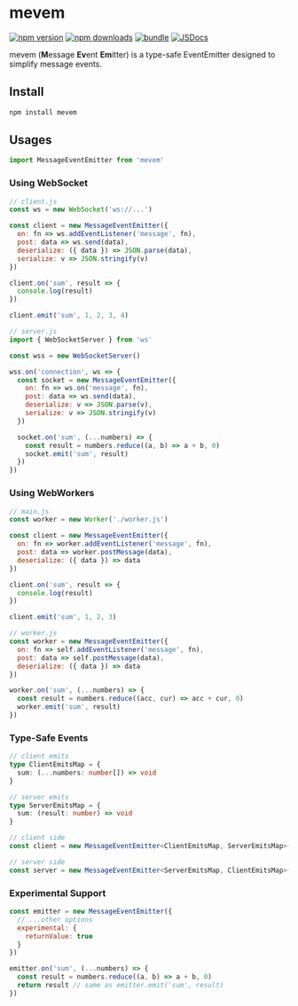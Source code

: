 # mevem

[![npm version][npm-version-src]][npm-version-href]
[![npm downloads][npm-downloads-src]][npm-downloads-href]
[![bundle][bundle-src]][bundle-href]
[![JSDocs][jsdocs-src]][jsdocs-href]

mevem (<b>M</b>essage <b>Ev</b>ent <b>Em</b>itter) is a type-safe EventEmitter designed to simplify message events.

## Install

```bash
npm install mevem
```

## Usages

```js
import MessageEventEmitter from 'mevem'
```

### Using WebSocket

```js
// client.js
const ws = new WebSocket('ws://...')

const client = new MessageEventEmitter({
  on: fn => ws.addEventListener('message', fn),
  post: data => ws.send(data),
  deserialize: ({ data }) => JSON.parse(data),
  serialize: v => JSON.stringify(v)
})

client.on('sum', result => {
  console.log(result)
})

client.emit('sum', 1, 2, 3, 4)
```

```js
// server.js
import { WebSocketServer } from 'ws'

const wss = new WebSocketServer()

wss.on('connection', ws => {
  const socket = new MessageEventEmitter({
    on: fn => ws.on('message', fn),
    post: data => ws.send(data),
    deserialize: v => JSON.parse(v),
    serialize: v => JSON.stringify(v)
  })

  socket.on('sum', (...numbers) => {
    const result = numbers.reduce((a, b) => a + b, 0)
    socket.emit('sum', result)
  })
})
```

### Using WebWorkers

```js
// main.js
const worker = new Worker('./worker.js')

const client = new MessageEventEmitter({
  on: fn => worker.addEventListener('message', fn),
  post: data => worker.postMessage(data),
  deserialize: ({ data }) => data
})

client.on('sum', result => {
  console.log(result)
})

client.emit('sum', 1, 2, 3)
```

```js
// worker.js
const worker = new MessageEventEmitter({
  on: fn => self.addEventListener('message', fn),
  post: data => self.postMessage(data),
  deserialize: ({ data }) => data
})

worker.on('sum', (...numbers) => {
  const result = numbers.reduce((acc, cur) => acc + cur, 0)
  worker.emit('sum', result)
})
```

### Type-Safe Events

```ts
// client emits
type ClientEmitsMap = {
  sum: (...numbers: number[]) => void
}

// server emits
type ServerEmitsMap = {
  sum: (result: number) => void
}

// client side
const client = new MessageEventEmitter<ClientEmitsMap, ServerEmitsMap>({})

// server side
const server = new MessageEventEmitter<ServerEmitsMap, ClientEmitsMap>({})
```

### Experimental Support

```js
const emitter = new MessageEventEmitter({
  // ...other options
  experimental: {
    returnValue: true
  }
})

emitter.on('sum', (...numbers) => {
  const result = numbers.reduce((a, b) => a + b, 0)
  return result // same as emitter.emit('sum', result)
})
```

<!-- Badges -->

[npm-version-src]: https://img.shields.io/npm/v/mevem?style=flat&colorA=080f12&colorB=1fa669
[npm-version-href]: https://npmjs.com/package/mevem
[npm-downloads-src]: https://img.shields.io/npm/dm/mevem?style=flat&colorA=080f12&colorB=1fa669
[npm-downloads-href]: https://npmjs.com/package/mevem
[bundle-src]: https://img.shields.io/bundlephobia/minzip/mevem?style=flat&colorA=080f12&colorB=1fa669&label=minzip
[bundle-href]: https://bundlephobia.com/result?p=mevem
[license-src]: https://img.shields.io/github/license/sunshj/mevem.svg?style=flat&colorA=080f12&colorB=1fa669
[jsdocs-src]: https://img.shields.io/badge/jsdocs-reference-080f12?style=flat&colorA=080f12&colorB=1fa669
[jsdocs-href]: https://www.jsdocs.io/package/mevem
